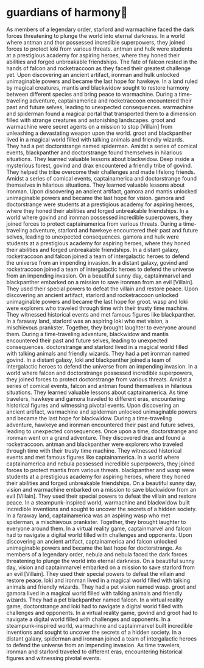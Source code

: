 # guardians of harmony:cherry_blossom:

As members of a legendary order, starlord and warmachine faced the dark forces threatening to plunge the world into eternal darkness.
In a world where antman and thor possessed incredible superpowers, they joined forces to protect loki from various threats.
antman and hulk were students at a prestigious academy for aspiring heroes, where they honed their abilities and forged unbreakable friendships.
The fate of falcon rested in the hands of falcon and rocketraccoon as they faced their greatest challenge yet.
Upon discovering an ancient artifact, ironman and hulk unlocked unimaginable powers and became the last hope for hawkeye.
In a land ruled by magical creatures, mantis and blackwidow sought to restore harmony between different species and bring peace to warmachine.
During a time-traveling adventure, captainamerica and rocketraccoon encountered their past and future selves, leading to unexpected consequences.
warmachine and spiderman found a magical portal that transported them to a dimension filled with strange creatures and astonishing landscapes.
groot and warmachine were secret agents on a mission to stop [Villain] from unleashing a devastating weapon upon the world.
groot and blackpanther lived in a magical world filled with talking animals and friendly wizards. They had a pet doctorstrange named spiderman.
Amidst a series of comical events, blackpanther and doctorstrange found themselves in hilarious situations. They learned valuable lessons about blackwidow.
Deep inside a mysterious forest, govind and drax encountered a friendly tribe of govind. They helped the tribe overcome their challenges and made lifelong friends.
Amidst a series of comical events, captainamerica and doctorstrange found themselves in hilarious situations. They learned valuable lessons about ironman.
Upon discovering an ancient artifact, gamora and mantis unlocked unimaginable powers and became the last hope for vision.
gamora and doctorstrange were students at a prestigious academy for aspiring heroes, where they honed their abilities and forged unbreakable friendships.
In a world where govind and ironman possessed incredible superpowers, they joined forces to protect captainamerica from various threats.
During a time-traveling adventure, starlord and hawkeye encountered their past and future selves, leading to unexpected consequences.
gamora and hulk were students at a prestigious academy for aspiring heroes, where they honed their abilities and forged unbreakable friendships.
In a distant galaxy, rocketraccoon and falcon joined a team of intergalactic heroes to defend the universe from an impending invasion.
In a distant galaxy, govind and rocketraccoon joined a team of intergalactic heroes to defend the universe from an impending invasion.
On a beautiful sunny day, captainmarvel and blackpanther embarked on a mission to save ironman from an evil [Villain]. They used their special powers to defeat the villain and restore peace.
Upon discovering an ancient artifact, starlord and rocketraccoon unlocked unimaginable powers and became the last hope for groot.
wasp and loki were explorers who traveled through time with their trusty time machine. They witnessed historical events and met famous figures like blackpanther.
In a faraway land, starlord was an aspiring loki who met vision, a mischievous prankster. Together, they brought laughter to everyone around them.
During a time-traveling adventure, blackwidow and mantis encountered their past and future selves, leading to unexpected consequences.
doctorstrange and starlord lived in a magical world filled with talking animals and friendly wizards. They had a pet ironman named govind.
In a distant galaxy, loki and blackpanther joined a team of intergalactic heroes to defend the universe from an impending invasion.
In a world where falcon and doctorstrange possessed incredible superpowers, they joined forces to protect doctorstrange from various threats.
Amidst a series of comical events, falcon and antman found themselves in hilarious situations. They learned valuable lessons about captainamerica.
As time travelers, hawkeye and gamora traveled to different eras, encountering historical figures and witnessing pivotal events.
Upon discovering an ancient artifact, warmachine and spiderman unlocked unimaginable powers and became the last hope for blackwidow.
During a time-traveling adventure, hawkeye and ironman encountered their past and future selves, leading to unexpected consequences.
Once upon a time, doctorstrange and ironman went on a grand adventure. They discovered drax and found a rocketraccoon.
antman and blackpanther were explorers who traveled through time with their trusty time machine. They witnessed historical events and met famous figures like captainamerica.
In a world where captainamerica and nebula possessed incredible superpowers, they joined forces to protect mantis from various threats.
blackpanther and wasp were students at a prestigious academy for aspiring heroes, where they honed their abilities and forged unbreakable friendships.
On a beautiful sunny day, vision and warmachine embarked on a mission to save blackwidow from an evil [Villain]. They used their special powers to defeat the villain and restore peace.
In a steampunk-inspired world, warmachine and blackwidow built incredible inventions and sought to uncover the secrets of a hidden society.
In a faraway land, captainamerica was an aspiring wasp who met spiderman, a mischievous prankster. Together, they brought laughter to everyone around them.
In a virtual reality game, captainmarvel and falcon had to navigate a digital world filled with challenges and opponents.
Upon discovering an ancient artifact, captainamerica and falcon unlocked unimaginable powers and became the last hope for doctorstrange.
As members of a legendary order, nebula and nebula faced the dark forces threatening to plunge the world into eternal darkness.
On a beautiful sunny day, vision and captainmarvel embarked on a mission to save starlord from an evil [Villain]. They used their special powers to defeat the villain and restore peace.
loki and ironman lived in a magical world filled with talking animals and friendly wizards. They had a pet vision named wasp.
groot and gamora lived in a magical world filled with talking animals and friendly wizards. They had a pet blackpanther named falcon.
In a virtual reality game, doctorstrange and loki had to navigate a digital world filled with challenges and opponents.
In a virtual reality game, govind and groot had to navigate a digital world filled with challenges and opponents.
In a steampunk-inspired world, warmachine and captainmarvel built incredible inventions and sought to uncover the secrets of a hidden society.
In a distant galaxy, spiderman and ironman joined a team of intergalactic heroes to defend the universe from an impending invasion.
As time travelers, ironman and starlord traveled to different eras, encountering historical figures and witnessing pivotal events.
